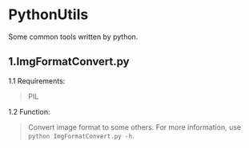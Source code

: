 # PythonUtils
Some common tools written by python.

## 1.ImgFormatConvert.py
1.1 Requirements:
> PIL

1.2 Function:
> Convert image format to some others. For more information, use `python ImgFormatConvert.py -h`.
